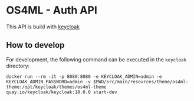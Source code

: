 # OS4ML - Auth API

This API is build with [keycloak](https://www.keycloak.org/)

## How to develop

For development, the following command can be executed in the `keycloak` directory:

```shell
docker run --rm -it -p 8080:8080 -e KEYCLOAK_ADMIN=admin -e KEYCLOAK_ADMIN_PASSWORD=admin -v $PWD/src/main/resources/theme/os4ml-theme:/opt/keycloak/themes/os4ml-theme quay.io/keycloak/keycloak:18.0.0 start-dev
```
